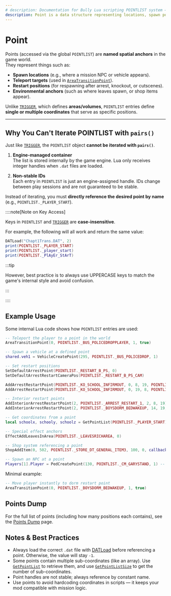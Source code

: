 ```yaml
---
# description: Documentation for Bully Lua scripting POINTLIST system — anchor points, spawn markers, and teleport destinations used throughout the world.
description: Point is a data structure representing locations, spawn positions, and anchors in the game world.
---
```


# Point

Points (accessed via the global `POINTLIST`) are **named spatial anchors** in the game world.  
They represent things such as:

- **Spawn locations** (e.g., where a mission NPC or vehicle appears).
- **Teleport targets** (used in [`AreaTransitionPoint`](/docs/game-reference/global-functions/AreaTransitionPoint)).
- **Restart positions** (for respawning after arrest, knockout, or cutscenes).
- **Environmental anchors** (such as where leaves spawn, or shop items appear).

Unlike [`TRIGGER`](./trigger), which defines **areas/volumes**, `POINTLIST` entries define **single or multiple coordinates** that serve as specific positions.

---

## Why You Can't Iterate POINTLIST with `pairs()`

Just like [`TRIGGER`](./trigger), the `POINTLIST` object **cannot be iterated with `pairs()`**.

1. **Engine-managed container**  
   The list is stored internally by the game engine. Lua only receives integer handles when `.dat` files are loaded.

2. **Non-stable IDs**  
   Each entry in `POINTLIST` is just an engine-assigned handle. IDs change between play sessions and are not guaranteed to be stable.

Instead of iterating, you must **directly reference the desired point by name** (e.g., `POINTLIST._PLAYER_START`).

::::note[Note on Key Access]

Keys in `POINTLIST` and [`TRIGGER`](./trigger) are **case-insensitive**.

For example, the following will all work and return the same value:

```lua
DATLoad("Chapt1Trans.DAT", 2)
print(POINTLIST._PLAYER_START)
print(POINTLIST._player_start)
print(POINTLIST._PlAyEr_StArT)
```

:::tip

However, best practice is to always use UPPERCASE keys to match the game's
internal style and avoid confusion.

:::

::::

## Example Usage

Some internal Lua code shows how `POINTLIST` entries are used:

```lua
-- Teleport the player to a point in the world
AreaTransitionPoint(0, POINTLIST._BUS_POLICEDROPPLAYER, 1, true)

-- Spawn a vehicle at a defined point
shared.veh1 = VehicleCreatePoint(295, POINTLIST._BUS_POLICEDROP, 1)

-- Set restart positions
SetDefaultArrestPoint(POINTLIST._RESTART_B_PS, 0)
SetDefaultArrestRestartCameraPos(POINTLIST._RESTART_B_PS_CAM)

AddArrestRestartPoint(POINTLIST._KO_SCHOOL_INFIRMOUT, 0, 8, 19, POINTLIST._ARREST_RESTART_1, 2)
AddArrestRestartPoint(POINTLIST._KO_SCHOOL_INFIRMOUT, 0, 19, 8, POINTLIST._BOYSDORM_BEDWAKEUP, 14)

-- Interior restart points
AddInteriorArrestRestartPoint(2, POINTLIST._ARREST_RESTART_1, 2, 8, 19)
AddInteriorArrestRestartPoint(2, POINTLIST._BOYSDORM_BEDWAKEUP, 14, 19, 8)

-- Get coordinates from a point
local schoolx, schooly, schoolz = GetPointList(POINTLIST._PLAYER_START)

-- Special effect anchors
EffectAddLeavesInArea(POINTLIST._LEAVESRICHAREA, 0)

-- Shop system referencing a point
ShopAddItem(0, 502, POINTLIST._STORE_DT_GENERAL_ITEM3, 100, 0, callbackFunction, 1)

-- Spawn an NPC at a point
Players[1].Player = PedCreatePoint(130, POINTLIST._CM_GARYSTAND, 1) -- 130: Gary Smith model ID
```

Minimal example:

```lua
-- Move player instantly to dorm restart point
AreaTransitionPoint(0, POINTLIST._BOYSDORM_BEDWAKEUP, 1, true)
```

## Points Dump

For the full list of points (including how many positions each contains), see the [Points Dump](./points-dump) page.

## Notes & Best Practices

- Always load the correct `.dat` file with [DATLoad](/docs/game-reference/global-functions/DATLoad) before referencing a point. Otherwise, the value will stay `-1`.
- Some points contain multiple sub-coordinates (like an array). Use [`GetPointList`](/docs/game-reference/global-functions/GetPointList) to retrieve them, and use [`GetPointListSize`](/docs/game-reference/global-functions/GetPointListSize) to get the number of sub-coordinates.
- Point handles are not stable; always reference by constant name.
- Use points to avoid hardcoding coordinates in scripts — it keeps your mod compatible with mission logic.

